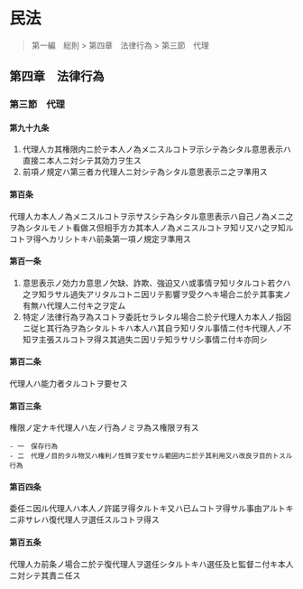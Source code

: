 # 民法

> 第一編　総則 > 第四章　法律行為 > 第三節　代理

## 第四章　法律行為

### 第三節　代理

#### 第九十九条

1. 代理人カ其権限内ニ於テ本人ノ為メニスルコトヲ示シテ為シタル意思表示ハ直接ニ本人ニ対シテ其効力ヲ生ス
2. 前項ノ規定ハ第三者カ代理人ニ対シテ為シタル意思表示ニ之ヲ準用ス

#### 第百条

代理人カ本人ノ為メニスルコトヲ示サスシテ為シタル意思表示ハ自己ノ為メニ之ヲ為シタルモノト看做ス但相手方カ其本人ノ為メニスルコトヲ知リ又ハ之ヲ知ルコトヲ得ヘカリシトキハ前条第一項ノ規定ヲ準用ス

#### 第百一条

1. 意思表示ノ効力カ意思ノ欠缺、詐欺、強迫又ハ或事情ヲ知リタルコト若クハ之ヲ知ラサル過失アリタルコトニ因リテ影響ヲ受クヘキ場合ニ於テ其事実ノ有無ハ代理人ニ付キ之ヲ定ム
2. 特定ノ法律行為ヲ為スコトヲ委託セラレタル場合ニ於テ代理人カ本人ノ指図ニ従ヒ其行為ヲ為シタルトキハ本人ハ其自ラ知リタル事情ニ付キ代理人ノ不知ヲ主張スルコトヲ得ス其過失ニ因リテ知ラサリシ事情ニ付キ亦同シ

#### 第百二条

代理人ハ能力者タルコトヲ要セス

#### 第百三条

権限ノ定ナキ代理人ハ左ノ行為ノミヲ為ス権限ヲ有ス

    - 一　保存行為
    - 二　代理ノ目的タル物又ハ権利ノ性質ヲ変セサル範囲内ニ於テ其利用又ハ改良ヲ目的トスル行為

#### 第百四条

委任ニ因ル代理人ハ本人ノ許諾ヲ得タルトキ又ハ已ムコトヲ得サル事由アルトキニ非サレハ復代理人ヲ選任スルコトヲ得ス

#### 第百五条

代理人カ前条ノ場合ニ於テ復代理人ヲ選任シタルトキハ選任及ヒ監督ニ付キ本人ニ対シテ其責ニ任ス
